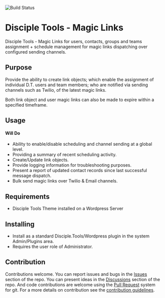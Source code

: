 ![Build Status](https://github.com/DiscipleTools/disciple-tools-bulk-magic-link-sender/actions/workflows/ci.yml/badge.svg?branch=master)

# Disciple Tools - Magic Links

Disciple Tools - Magic Links for users, contacts, groups and teams assignment + schedule management for magic links dispatching over configured sending channels.

## Purpose

Provide the ability to create link objects; which enable the assignment of individual D.T. users and team members; who are notified via sending channels such as Twilio, of the latest magic links.

Both link object and user magic links can also be made to expire within a specified timeframe.

## Usage

#### Will Do

- Ability to enable/disable scheduling and channel sending at a global level.
- Providing a summary of recent scheduling activity.
- Create/Update link objects.
- Provide logging information for troubleshooting purposes.
- Present a report of updated contact records since last successful message dispatch.
- Bulk send magic links over Twilio & Email channels.


## Requirements

- Disciple Tools Theme installed on a Wordpress Server

## Installing

- Install as a standard Disciple.Tools/Wordpress plugin in the system Admin/Plugins area.
- Requires the user role of Administrator.

## Contribution

Contributions welcome. You can report issues and bugs in the
[Issues](https://github.com/DiscipleTools/disciple-tools-bulk-magic-link-sender/issues) section of the repo. You can present ideas
in the [Discussions](https://github.com/DiscipleTools/disciple-tools-bulk-magic-link-sender/discussions) section of the repo. And
code contributions are welcome using the [Pull Request](https://github.com/DiscipleTools/disciple-tools-bulk-magic-link-sender/pulls)
system for git. For a more details on contribution see the
[contribution guidelines](https://github.com/DiscipleTools/disciple-tools-bulk-magic-link-sender/blob/master/CONTRIBUTING.md).

